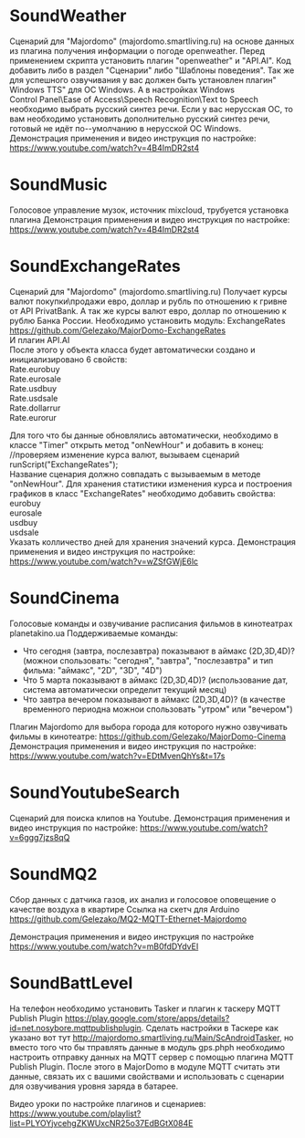 # SoundWeather
Сценарий для "Majordomo" (majordomo.smartliving.ru) на основе данных из плагина получения информации о погоде openweather. Перед применением скрипта установить плагин "openweather"  и "API.AI". Код добавить либо в раздел "Сценарии" либо "Шаблоны поведения". Так же для успешного озвучивания у вас должен быть установлен плагин" Windows TTS" для ОС Windows. А в настройках Windows
<br>
Control Panel\Ease of Access\Speech Recognition\Text to Speech
<br>
необходимо выбрать русский синтез речи. Если у вас нерусская ОС, то вам необходимо установить дополнительно русский синтез речи, готовый не идёт по--умолчанию в нерусской ОС Windows.
<br>Демонстрация применения и видео инструкция по настройке:
https://www.youtube.com/watch?v=4B4ImDR2st4


# SoundMusic
Голосовое управление музок, источник mixcloud, трубуется установка плагина
Демонстрация применения и видео инструкция по настройке:
https://www.youtube.com/watch?v=4B4ImDR2st4

# SoundExchangeRates
Сценарий для "Majordomo" (majordomo.smartliving.ru) Получает курсы валют покупки\продажи евро, доллар и рубль по отношению к гривне от API PrivatBank. А так же курсы валют евро, доллар по отношению к рублю Банка России.
Необходимо установить модуль: ExchangeRates<br>
https://github.com/Gelezako/MajorDomo-ExchangeRates<br>
И плагин API.AI<br>
После этого у объекта класса будет автоматически создано и инициализировано 6 свойств:
<br>
Rate.eurobuy<br>
Rate.eurosale<br>
Rate.usdbuy<br>
Rate.usdsale<br>
Rate.dollarrur<br>
Rate.eurorur<br>

Для того что бы данные обновлялись автоматически, необходимо в классе "Timer" открыть метод "onNewHour" и добавить в конец:
<br>
//проверяем изменение курса валют, вызываем сценарий<br>
runScript("ExchangeRates");
<br>
Название сценария должно совпадать с вызываемым в методе "onNewHour". Для хранения статистики изменения курса и построения графиков в класс "ExchangeRates" необходимо добавить свойства:<br>
eurobuy<br>
eurosale<br>
usdbuy<br>
usdsale<br>
Указать колличество дней для хранения значений курса.
Демонстрация применения и видео инструкция по настройке:
https://www.youtube.com/watch?v=wZSfGWjE6lc


# SoundCinema
Голосовые команды и озвучивание расписания фильмов в кинотеатрах planetakino.ua
Поддерживаемые команды:
 - Что сегодня (завтра, послезавтра) показывают в аймакс (2D,3D,4D)? (можнои спользовать: "сегодня", "завтра", "послезавтра" и тип фильма: "аймакс", "2D", "3D", "4D")
 - Что 5 марта показывают в аймакс (2D,3D,4D)? (использование дат, система автоматически определит текущий месяц)
 - Что завтра вечером показывают в аймакс (2D,3D,4D)? (в качестве временного периодна можнои спользовать "утром" или "вечером")
 
Плагин Majordomo для выбора города для которого нужно озвучивать фильмы в кинотеатре: https://github.com/Gelezako/MajorDomo-Cinema
Демонстрация применения и видео инструкция по настройке:
https://www.youtube.com/watch?v=EDtMvenQhYs&t=17s


# SoundYoutubeSearch
Сценарий для поиска клипов на Youtube.
Демонстрация применения и видео инструкция по настройке:
https://www.youtube.com/watch?v=6ggg7jzs8qQ

# SoundMQ2
Сбор данных с датчика газов, их анализ и голосовое оповещение о качестве воздуха в квартире
Ссылка на скетч для Arduino
https://github.com/Gelezako/MQ2-MQTT-Ethernet-Majordomo

Демонстрация применения и видео инструкция по настройке
https://www.youtube.com/watch?v=mB0fdDYdvEI


# SoundBattLevel
На телефон необходимо установить Tasker и плагин к таскеру MQTT Publish Plugin https://play.google.com/store/apps/details?id=net.nosybore.mqttpublishplugin. Сделать настройки в Таскере как указано вот тут http://majordomo.smartliving.ru/Main/ScAndroidTasker, но вместо того что бы тправлять данные в модуль gps.phph необходимо настроить отправку данных на MQTT сервер с помощью плагина MQTT Publish Plugin. После этого в MajorDomo в модуле MQTT считать эти данные, связать их с вашими свойствами и использовать с сценарии для озвучивания уровня заряда в батарее.


Видео уроки по настройке плагинов и сценариев: https://www.youtube.com/playlist?list=PLYOYjvcehgZKWUxcNR25o37EdBGtX084E
